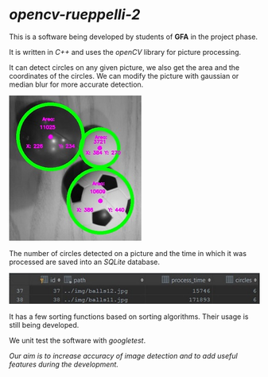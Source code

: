 # *opencv-rueppelli-2*

 This is a software being developed by students of **GFA** in the project phase. 

 It is written in *C++* and uses the *openCV* library for picture processing.
 
 It can detect circles on any given picture, we also get the area and the coordinates of the circles.
 We can modify the picture with gaussian or median blur for more accurate detection.
 
 ![Alt Text](img/featuresguide01.jpg)
 
 
 The number of circles detected on a picture and the time in which it was processed are saved into an *SQLite* database.
 
  ![Alt Text](img/featuresguide02.jpg)
 
 
 It has a few sorting functions based on sorting algorithms. Their usage is still being developed.
 
 We unit test the software with *googletest*.

*Our aim is to increase accuracy of image detection and to add useful features during the development.*